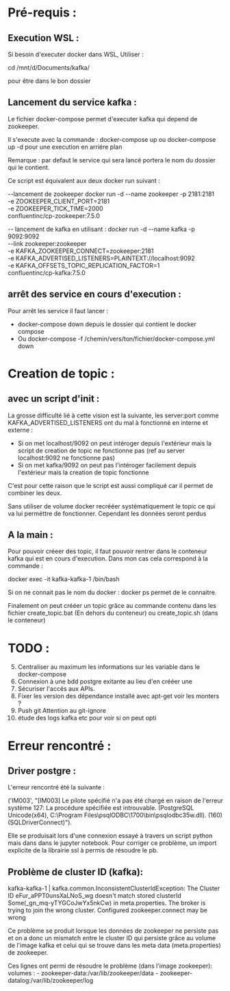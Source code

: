 
# Pré-requis :

## Execution WSL : 

Si besoin d'executer docker dans WSL, 
Utiliser : 

cd /mnt/d/Documents/kafka/

pour être dans le bon dossier

## Lancement du service kafka : 


Le fichier docker-compose permet d'executer kafka qui depend de zookeeper. 


Il s'execute avec la commande : docker-compose up ou docker-compose up -d pour une execution en arriére plan 

Remarque : par defaut le service qui sera lancé portera le nom du dossier qui le contient.

Ce script est équivalent aux deux docker run suivant : 

--lancement de zookeeper
docker run -d --name zookeeper -p 2181:2181 \
  -e ZOOKEEPER_CLIENT_PORT=2181 \
  -e ZOOKEEPER_TICK_TIME=2000 \
  confluentinc/cp-zookeeper:7.5.0

-- lancement de kafka en utilisant : 
docker run -d --name kafka -p 9092:9092 \
  --link zookeeper:zookeeper \
  -e KAFKA_ZOOKEEPER_CONNECT=zookeeper:2181 \
  -e KAFKA_ADVERTISED_LISTENERS=PLAINTEXT://localhost:9092 \
  -e KAFKA_OFFSETS_TOPIC_REPLICATION_FACTOR=1 \
  confluentinc/cp-kafka:7.5.0

## arrêt des service en cours d'execution : 

Pour arrêt les service il faut lancer : 

 - docker-compose down depuis le dossier qui contient le docker compose 
 - Ou docker-compose -f /chemin/vers/ton/fichier/docker-compose.yml down

# Creation de topic : 

## avec un script d'init : 

La grosse difficulté lié à cette vision est la suivante, les server:port comme KAFKA_ADVERTISED_LISTENERS ont du mal à fonctionné en interne et externe : 

- Si on met localhost/9092 on peut intéroger depuis l'extérieur mais la script de creation de topic ne fonctionne pas (ref au server localhost:9092 ne fonctionne pas)
- Si on met kafka/9092 on peut pas l'intéroger facilement depuis l'extérieur mais la creation de topic fonctionne

C'est pour cette raison que le script est aussi compliqué car il permet de combiner les deux.

Sans utiliser de volume docker recrééer systématiquement le topic ce qui va lui perméttre de fonctionner. Cependant les données seront perdus

## A la main : 
Pour pouvoir créeer des topic, il faut pouvoir rentrer dans le conteneur kafka qui est en cours d'execution. Dans mon cas cela correspond à la commande : 

docker exec -it kafka-kafka-1 /bin/bash

Si on ne connait pas le nom du docker : docker ps permet de le connaitre. 

Finalement on peut crééer un topic grâce au commande contenu dans les fichier create_topic.bat (En dehors du conteneur) ou create_topic.sh (dans le conteneur)

# TODO : 

5. Centraliser au maximum les informations sur les variable dans le docker-compose
4. Connexion à une bdd postgre exitante au lieu d'en crééer une
3. Sécuriser l'accés aux APIs.
2. Fixer les version des dépendance installé avec apt-get voir les monters ?
1. Push git Attention au git-ignore
6. étude des logs kafka etc pour voir si on peut opti

# Erreur rencontré : 

## Driver postgre : 

L'erreur rencontré été la suivante : 

('IM003', "[IM003] Le pilote spécifié n'a pas été chargé en raison de l'erreur système  127: La procédure spécifiée est introuvable. (PostgreSQL Unicode(x64), C:\\Program Files\\psqlODBC\\1700\\bin\\psqlodbc35w.dll). (160) (SQLDriverConnect)"). 

Elle se produisait lors d'une connexion essayé à travers un script python mais dans dans le jupyter notebook. Pour corriger ce problème, un import explicite de la librairie ssl à permis de résoudre le pb. 


## Problème de cluster ID (kafka): 

kafka-kafka-1         | kafka.common.InconsistentClusterIdException: The Cluster ID eFur_aPPT0unsXaLNoS_wg doesn't match stored clusterId Some(_gn_mq-yTYGCoJwYx5nkCw) in meta.properties. The broker is trying to join the wrong cluster. Configured zookeeper.connect may be wrong

Ce problème se produit lorsque les données de zookeeper ne persiste pas et on a donc un mismatch entre le cluster ID qui persiste grâce au volume de l'image kafka et celui qui se trouve dans les meta data (meta.properties) de zookeeper. 

Ces lignes ont permi de résoudre le problème (dans l'image zookeeper): 
    volumes : 
      - zookeeper-data:/var/lib/zookeeper/data
      - zookeeper-datalog:/var/lib/zookeeper/log

